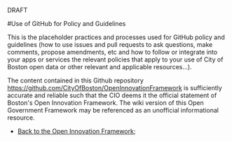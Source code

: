DRAFT

#Use of GitHub for Policy and Guidelines

This is the placeholder practices and processes used for GitHub policy and guidelines (how to use issues and pull requests to ask questions, make comments, propose amendments, etc and how to follow or integrate into your apps or services the relevant policies that apply to your use of City of Boston open data or other relevant and applicable resources...).

The content contained in this Github repository https://github.com/CityOfBoston/OpenInnovationFramework is sufficiently accurate and reliable such that the CIO deems it the official statement of Boston's Open Innovation Framework. The wiki version of this Open Government Framework may be referenced as an unofficial informational resource.

 - [Back to the Open Innovation Framework](OpenInnovationFramework.md);
